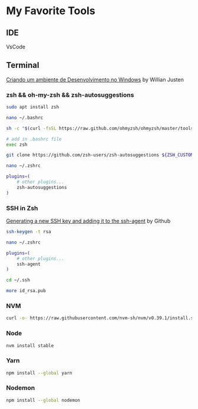 # My Favorite Tools

## IDE
VsCode

## Terminal
[Criando um ambiente de Desenvolvimento no Windows](https://www.youtube.com/watch?v=YcR8pKvjx44&list=PLlAbYrWSYTiOpefWtd6uvwgKT1R-94Zfd&ab_channel=WillianJustenCursos) by Willian Justen

### zsh && oh-my-zsh && zsh-autosuggestions

```sh
sudo apt install zsh
```

```sh
nano ~/.bashrc
```

```sh
sh -c "$(curl -fsSL https://raw.github.com/ohmyzsh/ohmyzsh/master/tools/install.sh)"
```

```sh
# add in .bashrc file
exec zsh
```

```sh
git clone https://github.com/zsh-users/zsh-autosuggestions ${ZSH_CUSTOM:-~/.oh-my-zsh/custom}/plugins/zsh-autosuggestions
```

```sh
nano ~/.zshrc
```

```sh
plugins=( 
    # other plugins...
    zsh-autosuggestions
)
```

### SSH in Zsh
[Generating a new SSH key and adding it to the ssh-agent](https://docs.github.com/en/authentication/connecting-to-github-with-ssh/generating-a-new-ssh-key-and-adding-it-to-the-ssh-agent) by Github

```sh
ssh-keygen -t rsa
```

```sh
nano ~/.zshrc
```

```sh
plugins=( 
    # other plugins...
    ssh-agent
)
```

```sh
cd ~/.ssh
```

```sh
more id_rsa.pub
```

### NVM
```sh
curl -o- https://raw.githubusercontent.com/nvm-sh/nvm/v0.39.1/install.sh | bash
```

### Node
```sh
nvm install stable
```

### Yarn
```sh
npm install --global yarn
```

### Nodemon
```sh
npm install --global nodemon
```
